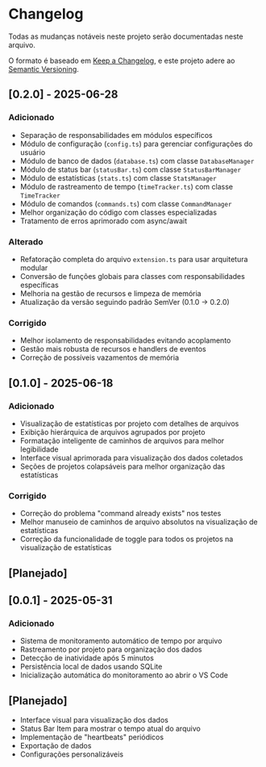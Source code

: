 # Changelog

Todas as mudanças notáveis neste projeto serão documentadas neste arquivo.

O formato é baseado em [Keep a Changelog](https://keepachangelog.com/en/1.0.0/),
e este projeto adere ao [Semantic Versioning](https://semver.org/spec/v2.0.0.html).

## [0.2.0] - 2025-06-28

### Adicionado

- Separação de responsabilidades em módulos específicos
- Módulo de configuração (`config.ts`) para gerenciar configurações do usuário
- Módulo de banco de dados (`database.ts`) com classe `DatabaseManager`
- Módulo de status bar (`statusBar.ts`) com classe `StatusBarManager`
- Módulo de estatísticas (`stats.ts`) com classe `StatsManager`
- Módulo de rastreamento de tempo (`timeTracker.ts`) com classe `TimeTracker`
- Módulo de comandos (`commands.ts`) com classe `CommandManager`
- Melhor organização do código com classes especializadas
- Tratamento de erros aprimorado com async/await

### Alterado

- Refatoração completa do arquivo `extension.ts` para usar arquitetura modular
- Conversão de funções globais para classes com responsabilidades específicas
- Melhoria na gestão de recursos e limpeza de memória
- Atualização da versão seguindo padrão SemVer (0.1.0 → 0.2.0)

### Corrigido

- Melhor isolamento de responsabilidades evitando acoplamento
- Gestão mais robusta de recursos e handlers de eventos
- Correção de possíveis vazamentos de memória

## [0.1.0] - 2025-06-18

### Adicionado

- Visualização de estatísticas por projeto com detalhes de arquivos
- Exibição hierárquica de arquivos agrupados por projeto
- Formatação inteligente de caminhos de arquivos para melhor legibilidade
- Interface visual aprimorada para visualização dos dados coletados
- Seções de projetos colapsáveis para melhor organização das estatísticas

### Corrigido

- Correção do problema "command already exists" nos testes
- Melhor manuseio de caminhos de arquivo absolutos na visualização de estatísticas
- Correção da funcionalidade de toggle para todos os projetos na visualização de estatísticas

## [Planejado]

## [0.0.1] - 2025-05-31

### Adicionado

- Sistema de monitoramento automático de tempo por arquivo
- Rastreamento por projeto para organização dos dados
- Detecção de inatividade após 5 minutos
- Persistência local de dados usando SQLite
- Inicialização automática do monitoramento ao abrir o VS Code

## [Planejado]

- Interface visual para visualização dos dados
- Status Bar Item para mostrar o tempo atual do arquivo
- Implementação de "heartbeats" periódicos
- Exportação de dados
- Configurações personalizáveis
